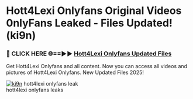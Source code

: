 # Hott4Lexi Onlyfans Original Videos 0nlyFans Leaked - Files Updated! (ki9n)

<h3>🔴 CLICK HERE 🌐==►► <a href="https://tinyurl.com/4seja8ks" rel="nofollow">Hott4Lexi Onlyfans Updated Files</a></h3>

Get Hott4Lexi Onlyfans and all content. Now you can access all videos and pictures of Hott4Lexi Onlyfans. New Updated Files 2025!

[![ki9n](https://i.imgur.com/EWjZXRe.gif)](https://tinyurl.com/4seja8ks)
hott4lexi onlyfans leak<br>
hott4lexi onlyfans leaks